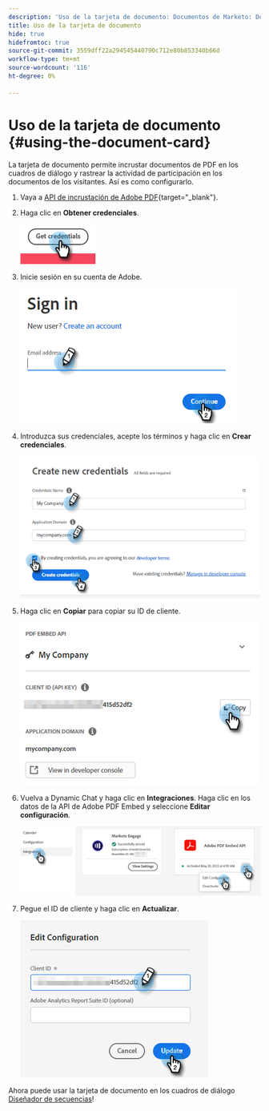```yaml
---
description: 'Uso de la tarjeta de documento: Documentos de Marketo: Documentación del producto'
title: Uso de la tarjeta de documento
hide: true
hidefromtoc: true
source-git-commit: 3559dff22a294545440790c712e80b853340b66d
workflow-type: tm+mt
source-wordcount: '116'
ht-degree: 0%

---
```


# Uso de la tarjeta de documento {#using-the-document-card}

La tarjeta de documento permite incrustar documentos de PDF en los cuadros de diálogo y rastrear la actividad de participación en los documentos de los visitantes. Así es como configurarlo.

1. Vaya a [API de incrustación de Adobe PDF](https://udp.adobe.io/document-services/apis/pdf-embed/){target=&quot;_blank&quot;}.

1. Haga clic en **Obtener credenciales**.

   ![](assets/using-the-document-card-1.png)

1. Inicie sesión en su cuenta de Adobe.

   ![](assets/using-the-document-card-2.png)

1. Introduzca sus credenciales, acepte los términos y haga clic en **Crear credenciales**.

   ![](assets/using-the-document-card-3.png)

1. Haga clic en **Copiar** para copiar su ID de cliente.

   ![](assets/using-the-document-card-4.png)

1. Vuelva a Dynamic Chat y haga clic en **Integraciones**. Haga clic en los datos de la API de Adobe PDF Embed y seleccione **Editar configuración**.

   ![](assets/using-the-document-card-5.png)

1. Pegue el ID de cliente y haga clic en **Actualizar**.

   ![](assets/using-the-document-card-6.png)

Ahora puede usar la tarjeta de documento en los cuadros de diálogo [Diseñador de secuencias](/help/marketo/product-docs/demand-generation/dynamic-chat/dialogues/stream-designer.md)!
